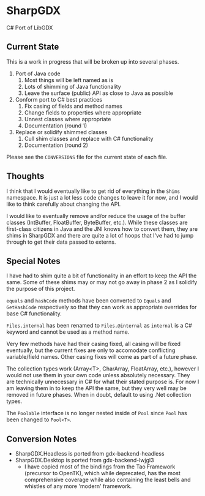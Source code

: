# SharpGDX

C# Port of LibGDX

## Current State

This is a work in progress that will be broken up into several phases.

1. Port of Java code
    1. Most things will be left named as is
    2. Lots of shimming of Java functionality
    3. Leave the surface (public) API as close to Java as possible
1. Conform port to C# best practices
    1. Fix casing of fields and method names
    2. Change fields to properties where appropriate
    3. Unnest classes where appropriate
    4. Documentation (round 1)
3. Replace or solidify shimmed classes
    1. Cull shim classes and replace with C# functionality
    2. Documentation (round 2)

Please see the `CONVERSIONS` file for the current state of each file.

## Thoughts

I think that I would eventually like to get rid of everything in the `Shims` namespace. It is just a lot less code changes to leave it for now, and I would like to think carefully about changing the API.

I would like to eventually remove and/or reduce the usage of the buffer classes (IntBuffer, FloatBuffer, ByteBuffer, etc.). While these classes are first-class citizens in Java and the JNI knows how to convert them, they are shims in SharpGDX and there are quite a lot of hoops that I've had to jump through to get their data passed to externs.

## Special Notes

I have had to shim quite a bit of functionality in an effort to keep the API the same. Some of these shims may or may not go away in phase 2 as I solidify the purpose of this project.

`equals` and `hashCode` methods have been converted to `Equals` and `GetHashCode` respectively so that they can work as appropriate overrides for base C# functionality.

`Files.internal` has been renamed to `Files.@internal` as `internal` is a C# keyword and cannot be used as a method name.

Very few methods have had their casing fixed, all casing will be fixed eventually, but the current fixes are only to accomodate conflicting variable/field names. Other casing fixes will come as part of a future phase.

The collection types work (Array\<T\>, CharArray, FloatArray, etc.), however I would not use them in your own code unless absolutely necessary. They are technically unnecessary in C# for what their stated purpose is. For now I am leaving them in to keep the API the same, but they very well may be removed in future phases. When in doubt, default to using .Net collection types.

The `Poolable` interface is no longer nested inside of `Pool` since `Pool` has been changed to `Pool<T>`.

## Conversion Notes

- SharpGDX.Headless is ported from gdx-backend-headless
- SharpGDX.Desktop is ported from gdx-backend-lwjgl3
    - I have copied most of the bindings from the Tao Framework (precursor to OpenTK), which while deprecated, has the most comprehensive coverage while also containing the least bells and whistles of any more 'modern' framework.